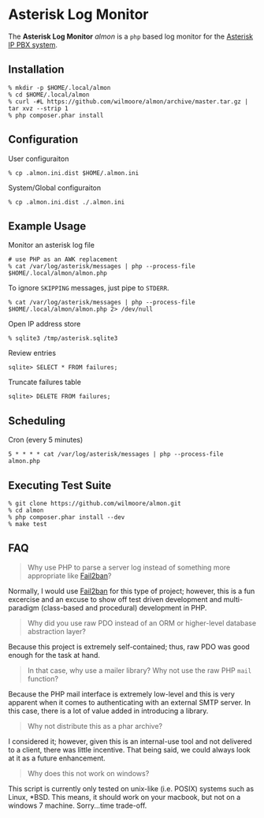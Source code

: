 # Asterisk Log Monitor

The **Asterisk Log Monitor** _almon_ is a `php` based log monitor for the [Asterisk IP PBX system][asterisk].

## Installation

```
% mkdir -p $HOME/.local/almon
% cd $HOME/.local/almon
% curl -#L https://github.com/wilmoore/almon/archive/master.tar.gz | tar xvz --strip 1
% php composer.phar install
```

## Configuration

User configuraiton

```
% cp .almon.ini.dist $HOME/.almon.ini
```

System/Global configuraiton

```
% cp .almon.ini.dist ./.almon.ini
```

## Example Usage

Monitor an asterisk log file

```
# use PHP as an AWK replacement
% cat /var/log/asterisk/messages | php --process-file $HOME/.local/almon/almon.php
```

To ignore `SKIPPING` messages, just pipe to `STDERR`.

```
% cat /var/log/asterisk/messages | php --process-file $HOME/.local/almon/almon.php 2> /dev/null
```
Open IP address store

```
% sqlite3 /tmp/asterisk.sqlite3
```

Review entries

```
sqlite> SELECT * FROM failures;
```

Truncate failures table

```
sqlite> DELETE FROM failures;
```

## Scheduling

Cron (every 5 minutes)

```
5 * * * * cat /var/log/asterisk/messages | php --process-file almon.php
```

## Executing Test Suite

```
% git clone https://github.com/wilmoore/almon.git
% cd almon
% php composer.phar install --dev
% make test
```

## FAQ

> Why use PHP to parse a server log instead of something more appropriate like [Fail2ban][]?

Normally, I would use [Fail2ban][] for this type of project; however, this is a fun excercise and an excuse to show off test driven development and multi-paradigm (class-based and procedural) development in PHP.

> Why did you use raw PDO instead of an ORM or higher-level database abstraction layer?

Because this project is extremely self-contained; thus, raw PDO was good enough for the task at hand.

> In that case, why use a mailer library? Why not use the raw PHP `mail` function?

Because the PHP mail interface is extremely low-level and this is very apparent when it comes to authenticating with an external SMTP server.  In this case, there is a lot of value added in introducing a library.

> Why not distribute this as a phar archive?

I considered it; however, given this is an internal-use tool and not delivered to a client, there was little incentive. That being said, we could always look at it as a future enhancement.

> Why does this not work on windows?

This script is currently only tested on unix-like (i.e. POSIX) systems such as Linux, *BSD. This means, it should work on your macbook, but not on a windows 7 machine. Sorry...time trade-off.


[asterisk]:   http://www.asterisk.org/
[fail2ban]:   http://www.fail2ban.org/

